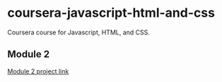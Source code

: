 # coursera-javascript-html-and-css
Coursera course for Javascript, HTML, and CSS.

## Module 2
[Module 2 project link](https://ordealist.github.io/coursera-javascript-html-and-css/module_2_project/index.html)
